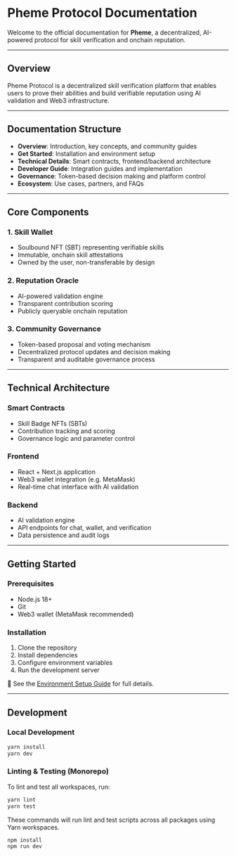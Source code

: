 # Pheme Protocol Documentation

Welcome to the official documentation for **Pheme**, a decentralized, AI-powered protocol for skill verification and onchain reputation.

---

## Overview

Pheme Protocol is a decentralized skill verification platform that enables users to prove their abilities and build verifiable reputation using AI validation and Web3 infrastructure.

---

## Documentation Structure

- **Overview**: Introduction, key concepts, and community guides  
- **Get Started**: Installation and environment setup  
- **Technical Details**: Smart contracts, frontend/backend architecture  
- **Developer Guide**: Integration guides and implementation  
- **Governance**: Token-based decision making and platform control  
- **Ecosystem**: Use cases, partners, and FAQs  

---

## Core Components

### 1. Skill Wallet
- Soulbound NFT (SBT) representing verifiable skills  
- Immutable, onchain skill attestations  
- Owned by the user, non-transferable by design  

### 2. Reputation Oracle
- AI-powered validation engine  
- Transparent contribution scoring  
- Publicly queryable onchain reputation  

### 3. Community Governance
- Token-based proposal and voting mechanism  
- Decentralized protocol updates and decision making  
- Transparent and auditable governance process  

---

## Technical Architecture

### Smart Contracts
- Skill Badge NFTs (SBTs)  
- Contribution tracking and scoring  
- Governance logic and parameter control  

### Frontend
- React + Next.js application  
- Web3 wallet integration (e.g. MetaMask)  
- Real-time chat interface with AI validation  

### Backend
- AI validation engine  
- API endpoints for chat, wallet, and verification  
- Data persistence and audit logs  

---

## Getting Started

### Prerequisites
- Node.js 18+  
- Git  
- Web3 wallet (MetaMask recommended)  

### Installation
1. Clone the repository  
2. Install dependencies  
3. Configure environment variables  
4. Run the development server  

📖 See the [Environment Setup Guide](../README.md#environment-setup) for full details.

---

## Development

### Local Development
```bash
yarn install
yarn dev
```

### Linting & Testing (Monorepo)
To lint and test all workspaces, run:
```bash
yarn lint
yarn test
```
These commands will run lint and test scripts across all packages using Yarn workspaces.

```bash
npm install
npm run dev